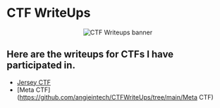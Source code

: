 # CTF WriteUps

<p align="center">
  <img img width=”50" height=”50" src="https://user-images.githubusercontent.com/22628008/160500916-b7fa1250-884e-4f26-b694-aa0648eef0dc.png" alt="CTF Writeups banner">
</p>

<h2 align="left">
Here are the writeups for CTFs I have participated in. 
</h2> 

- [Jersey CTF](https://github.com/angieintech/CTFWriteUps/tree/main/Jersey-CTF)
- [Meta CTF](https://github.com/angieintech/CTFWriteUps/tree/main/Meta CTF)

